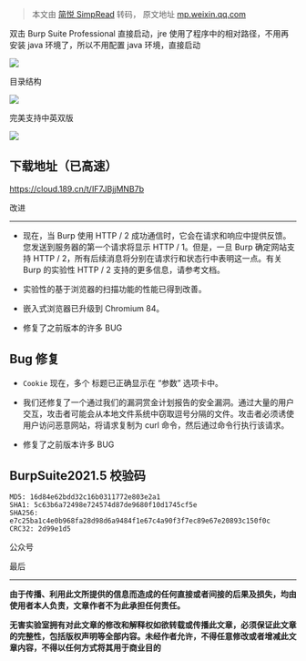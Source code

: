 > 本文由 [简悦 SimpRead](http://ksria.com/simpread/) 转码， 原文地址 [mp.weixin.qq.com](https://mp.weixin.qq.com/s/hD0HfqSPgQfDUT4Nb1CcXQ)

双击 Burp Suite Professional 直接启动，jre 使用了程序中的相对路径，不用再安装 java 环境了，所以不用配置 java 环境，直接启动

![](https://mmbiz.qpic.cn/mmbiz_png/ewSxvszRhM5d4pZnsPlDhcq2NGvdRsfnQ1SOptcJhibA4xKqLPOjes1hxDI1ibeZPsVPOUiaplmldic9J8l9HlrPBg/640?wx_fmt=png)

目录结构  

![](https://mmbiz.qpic.cn/mmbiz_png/ewSxvszRhM5d4pZnsPlDhcq2NGvdRsfnjgYnLUoL5XAjT7ukHJwhskWkIiaoxeCYdCVU9Qs3QucDPQLaZnySGCA/640?wx_fmt=png)

完美支持中英双版

![](https://mmbiz.qpic.cn/mmbiz_png/ewSxvszRhM5d4pZnsPlDhcq2NGvdRsfnGPmlruu2fdtb3dTdLmkABtTzM8QIWy03ItbaPMVre4BXXsaoojNYLA/640?wx_fmt=png)

下载地址（已高速）
---------

https://cloud.189.cn/t/IF7JBjjMNB7b

改进  

-----

*   现在，当 Burp 使用 HTTP / 2 成功通信时，它会在请求和响应中提供反馈。您发送到服务器的第一个请求将显示 HTTP / 1。但是，一旦 Burp 确定网站支持 HTTP / 2，所有后续消息将分别在请求行和状态行中表明这一点。有关 Burp 的实验性 HTTP / 2 支持的更多信息，请参考文档。
    
*   实验性的基于浏览器的扫描功能的性能已得到改善。
    
*   嵌入式浏览器已升级到 Chromium 84。
    
*   修复了之前版本的许多 BUG
    

Bug 修复
------

*   `Cookie` 现在，多个 标题已正确显示在 “参数” 选项卡中。
    
*   我们还修复了一个通过我们的漏洞赏金计划报告的安全漏洞。通过大量的用户交互，攻击者可能会从本地文件系统中窃取逗号分隔的文件。攻击者必须诱使用户访问恶意网站，将请求复制为 curl 命令，然后通过命令行执行该请求。
    
*   修复了之前版本许多 BUG
    

BurpSuite2021.5 校验码
-------------------

```
MD5: 16d84e62bdd32c16b0311772e803e2a1
SHA1: 5c63b6a72498e724574d87de9680f10d1745cf5e
SHA256: e7c25ba1c4e0b968fa28d98d6a9484f1e67c4a90f3f7ec89e67e20893c150f0c
CRC32: 2d99e1d5
```

公众号

最后  

-----

**由于传播、利用此文所提供的信息而造成的任何直接或者间接的后果及损失，均由使用者本人负责，文章作者不为此承担任何责任。**

**无害实验室拥有对此文章的修改和解释权如欲转载或传播此文章，必须保证此文章的完整性，包括版权声明等全部内容。未经作者允许，不得任意修改或者增减此文章内容，不得以任何方式将其用于商业目的**